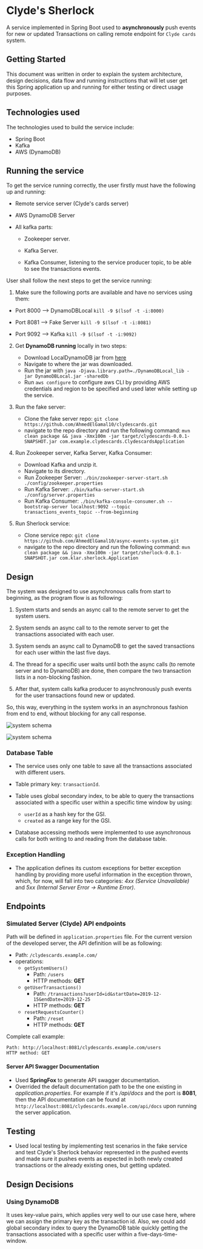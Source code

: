 # Clyde's Sherlock
A service implemented in Spring Boot used to **asynchronously** push events for new or updated Transactions on calling remote endpoint for `Clyde cards` system.

## Getting Started
This document was written in order to explain the system architecture, design decisions, data flow and running instructions that will let user get this Spring application up and running for either testing or direct usage purposes.

## Technologies used
The technologies used to build the service include:
- Spring Boot
- Kafka
- AWS (DynamoDB)

## Running the service
To get the service running correctly, the user firstly must have the following up and running:
* Remote service server (Clyde's cards server)
* AWS DynamoDB Server
* All kafka parts:
    
    * Zookeeper server.
    
    * Kafka Server.
    
    * Kafka Consumer, listening to the service producer topic, to be able to see the transactions events.
    
User shall follow the next steps to get the service running:

1. Make sure the following ports are available and have no services using them:

- Port 8000 --> DynamoDBLocal `kill -9 $(lsof -t -i:8000)`

- Port 8081 --> Fake Server `kill -9 $(lsof -t -i:8081)`

- Port 9092 --> Kafka `kill -9 $(lsof -t -i:9092)`

2. Get **DynamoDB running** locally in two steps:
    - Download LocalDynamoDB jar from [here](https://docs.aws.amazon.com/amazondynamodb/latest/developerguide/DynamoDBLocal.DownloadingAndRunning.html)
    - Navigate to where the jar was downloaded.
    - Run the jar with `java -Djava.library.path=./DynamoDBLocal_lib -jar DynamoDBLocal.jar -sharedDb`
    - Run `aws configure` to configure aws CLI by providing AWS credentials and region to be specified and used later while setting up the service.
    
3. Run the fake server:
    - Clone the fake server repo:  `git clone https://github.com/AhmedElGamal10/clydescards.git`
    - navigate to the repo directory and run the following command: `mvn clean package && java -Xmx100m -jar target/clydescards-0.0.1-SNAPSHOT.jar com.example.clydescards.ClydescardsApplication` 

4. Run Zookeeper server, Kafka Server, Kafka Consumer:
    - Download Kafka and unzip it.
    - Navigate to its directory.
    - Run Zookeeper Server: `./bin/zookeeper-server-start.sh ./config/zookeeper.properties`
    - Run Kafka Server: `./bin/kafka-server-start.sh ./config/server.properties`
    - Run Kafka Consumer: `./bin/kafka-console-consumer.sh --bootstrap-server localhost:9092 --topic transactions_events_topic --from-beginning`

5. Run Sherlock service:
    - Clone service repo: `git clone https://github.com/AhmedElGamal10/async-events-system.git`
    - navigate to the repo directory  and run the following command: `mvn clean package && java -Xmx100m -jar target/sherlock-0.0.1-SNAPSHOT.jar com.klar.sherlock.Application`


## Design
The system was designed to use asynchronous calls from start to beginning, as the program flow is as following:
1. System starts and sends an async call to the remote server to get the system users.

2. System sends an async call to to the remote server to get the transactions associated with each user.

3. System sends an async call to DynamoDB to get the saved transactions for each user within the last five days.

4. The thread for a specific user waits until both the async calls (to remote server and to DynamoDB) are done, then compare the two transaction lists in a non-blocking fashion.

5. After that, system calls kafka producer to asynchronously push events for the user transactions found new or updated.

So, this way, everything in the system works in an asynchronous fashion from end to end, without blocking for any call response.

![system schema](https://drive.google.com/file/d/1STW7U58nZkJzkKoMgNo_qdusne1cyR39/view?fbclid=IwAR38CrX-onWvMWwTxy3pBUSQtqYrzQoTRRjAtZMymqP0MbJdxikg2SjX_iY)

![system schema](SystemDesign.jpg)

### Database Table
- The service uses only one table to save all the transactions associated with different users.

- Table primary key: `transactionId`.

- Table uses global secondary index, to be able to query the transactions associated with a specific user within a specific time window by using:
    - `userId` as a hash key for the GSI.
    - `created` as a range key for the GSI.

- Database accessing methods were implemented to use asynchronous calls for both writing to and reading from the database table.
  
### Exception Handling
- The application defines its custom exceptions for better exception handling by providing more useful information in the exception thrown, which, for now,  will fall into two categories: *4xx (Service Unavailable)* and *5xx (Internal Server Error -> Runtime Error)*.

## Endpoints
### Simulated Server (Clyde) API endpoints
Path will be defined in `application.properties` file. For the current version of the developed server, the API definition will be as following:
- Path: `/clydescards.example.com/`
- operations: 
    - `getSystemUsers()`
        - Path: `/users`
        - HTTP methods: __GET__
    - `getUserTransactions()`
        - Path: `/transactions?userId=id&startDate=2019-12-15&endDate=2019-12-25`
        - HTTP methods: __GET__
    - `resetRequestsCounter()`
        - Path: `/reset`
        - HTTP methods: __GET__

Complete call example:
```
Path: http://localhost:8081/clydescards.example.com/users
HTTP method: GET
```  

#### Server API Swagger Documentation
- Used **SpringFox** to generate API swagger documentation.
- Overrided the default documentation path to be the one existing in *application.properties*. For example if it's */api/docs* and the port is __8081__, then the API documentation can be found at `http://localhost:8081/clydescards.example.com/api/docs` upon running the server application.    
      
## Testing
- Used local testing by implementing test scenarios in the fake service and test Clyde's Sherlock behavior represented in the pushed events and made sure it pushes events as expected in both newly created transactions or the already existing ones, but getting updated.

## Design Decisions
### Using DynamoDB
It uses key-value pairs, which applies very well to our use case here, where we can assign the primary key as the transaction id. Also, we could add global secondary index to query the DynamoDB table quickly getting the transactions associated with a specific user within a five-days-time-window.
